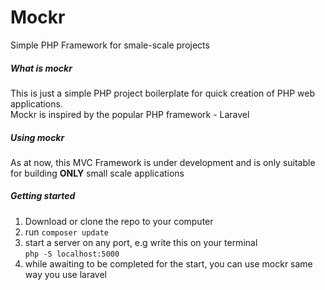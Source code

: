 # Mockr
Simple PHP Framework for smale-scale projects

##### What is mockr
This is just a simple PHP project boilerplate for quick creation of PHP web applications.<br>
Mockr is inspired by the popular PHP framework - Laravel

##### Using mockr
As at now, this MVC Framework is under development and is only suitable for building **ONLY** small scale applications

##### Getting started
1. Download or clone the repo to your computer
2. run `composer update`
3. start a server on any port, e.g write this on your terminal <br>`php -S localhost:5000`
4. while awaiting to be completed for the start, you can use mockr same way you use laravel